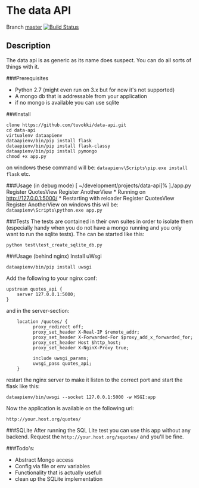 # The data API

Branch [master](https://github.com/tuvokki/data-api) [![Build Status](https://travis-ci.org/tuvokki/data-api.svg)](https://travis-ci.org/tuvokki/data-api)
## Description
The data api is as generic as its name does suspect. You can do all sorts of things with it.

###Prerequisites
* Python 2.7 (might even run on 3.x but for now it's not supported)
* A mongo db that is addressable from your application
* if no mongo is available you can use sqlite

###Install

    clone https://github.com/tuvokki/data-api.git
    cd data-api
    virtualenv dataapienv
    dataapienv/bin/pip install flask
    dataapienv/bin/pip install flask-classy
    dataapienv/bin/pip install pymongo
    chmod +x app.py
on windows these command will be: `dataapienv\Scripts\pip.exe install flask` etc.

###Usage (in debug mode)
    [ ~/development/projects/data-api]% ]./app.py
	Register QuotesView
	Register AnotherView
    * Running on http://127.0.0.1:5000/
	* Restarting with reloader
	Register QuotesView
	Register AnotherView
on windows this wil be: `dataapienv\Scripts\python.exe app.py`

###Tests
The tests are contained in their own suites in order to isolate them (especially handy when you do not have a mongo running and you only want to run the sqlite tests). The can be started like this:

    python test\test_create_sqlite_db.py

###Usage (behind nginx)
Install uWsgi

    dataapienv/bin/pip install uwsgi
  
Add the following to your nginx conf:

	upstream quotes_api {
        server 127.0.0.1:5000;
	}
and in the server-section:

        location /quotes/ {
              proxy_redirect off;
              proxy_set_header X-Real-IP $remote_addr;
              proxy_set_header X-Forwarded-For $proxy_add_x_forwarded_for;
              proxy_set_header Host $http_host;
              proxy_set_header X-NginX-Proxy true;

              include uwsgi_params;
              uwsgi_pass quotes_api;
        }
restart the nginx server to make it listen to the correct port and start the flask like this:

`dataapienv/bin/uwsgi --socket 127.0.0.1:5000 -w WSGI:app`

Now the application is available on the following url:

`http://your.host.org/quotes/`

###SQLite
After running the SQL Lite test you can use this app without any backend. Request the `http://your.host.org/squotes/` and you'll be fine.

###Todo's:
* Abstract Mongo access
* Config via file or env variables
* Functionality that is actually usefull
* clean up the SQLite implementation
